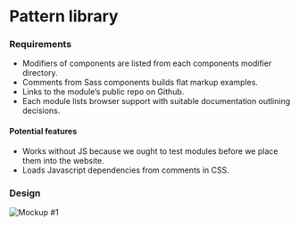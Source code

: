 # Pattern library

### Requirements
- Modifiers of components are listed from each components modifier directory.
- Comments from Sass components builds flat markup examples.
- Links to the module’s public repo on Github.
- Each module lists browser support with suitable documentation outlining decisions.


#### Potential features
- Works without JS because we ought to test modules before we place them into the website.
- Loads Javascript dependencies from comments in CSS.

### Design
![Mockup #1](http://cl.ly/image/1m3v2V371U2Z/patterns.jpg)